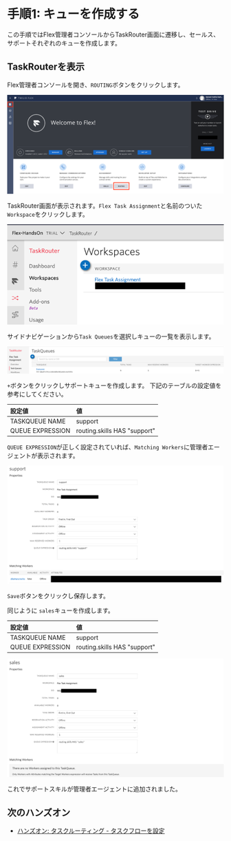 #  手順1: キューを作成する

この手順ではFlex管理者コンソールからTaskRouter画面に遷移し、セールス、サポートそれぞれのキューを作成します。

## TaskRouterを表示

Flex管理者コンソールを開き、`ROUTING`ボタンをクリックします。

![Flex Admin Console](../assets/04-Flex-Admin-Console.png)

TaskRouter画面が表示されます。`Flex Task Assignment`と名前のついた`Workspace`をクリックします。

![Flex TaskRouter](../assets/04-TaskRouter-Workspaces.png)

サイドナビゲーションから`Task Queues`を選択しキューの一覧を表示します。

![Flex TaskQueues](../assets/04-TaskQueues.png)

`+`ボタンをクリックしサポートキューを作成します。
下記のテーブルの設定値を参考にしてください。

|設定値|値|
|:----|:----|
|TASKQUEUE NAME| support |
|QUEUE EXPRESSION| routing.skills HAS "support"|

`QUEUE EXPRESSION`が正しく設定されていれば、`Matching Workers`に管理者エージェントが表示されます。

![support queue](../assets/04-Support-Queue.png)

`Save`ボタンをクリックし保存します。

同じように `sales`キューを作成します。

|設定値|値|
|:----|:----|
|TASKQUEUE NAME| support |
|QUEUE EXPRESSION| routing.skills HAS "support"|

![sales queue](../assets/04-Sales-Queue.png)


これでサポートスキルが管理者エージェントに追加されました。

## 次のハンズオン

- [ハンズオン: タスクルーティング - タスクフローを設定](../05-Task-Routing-Workflow/00-Overview.md)